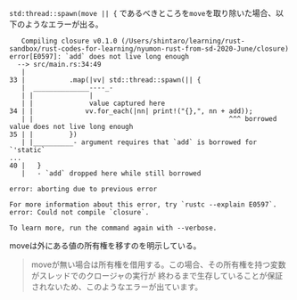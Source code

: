 
`std:thread::spawn(move || {` であるべきところを`move`を取り除いた場合、以下のようなエラーが出る。

```shell
   Compiling closure v0.1.0 (/Users/shintaro/learning/rust-sandbox/rust-codes-for-learning/nyumon-rust-from-sd-2020-June/closure)
error[E0597]: `add` does not live long enough
  --> src/main.rs:34:49
   |
33 |           .map(|vv| std::thread::spawn(|| {
   |  ______________----_-
   | |              |
   | |              value captured here
34 | |             vv.for_each(|nn| print!("{},", nn + add));
   | |                                                 ^^^ borrowed value does not live long enough
35 | |         })
   | |__________- argument requires that `add` is borrowed for `'static`
...
40 |   }
   |   - `add` dropped here while still borrowed

error: aborting due to previous error

For more information about this error, try `rustc --explain E0597`.
error: Could not compile `closure`.

To learn more, run the command again with --verbose.
```

moveは外にある値の所有権を移すのを明示している。

> moveが無い場合は所有権を借用する。この場合、その所有権を持つ変数がスレッドでのクロージャの実行が
> 終わるまで生存していることが保証されないため、このようなエラーが出ています。
